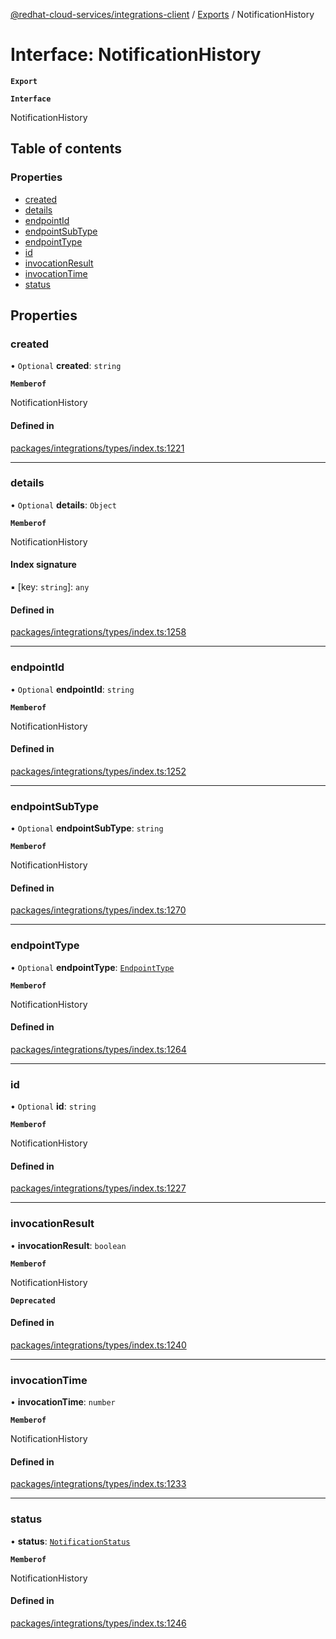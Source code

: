 [@redhat-cloud-services/integrations-client](../README.md) / [Exports](../modules.md) / NotificationHistory

# Interface: NotificationHistory

**`Export`**

**`Interface`**

NotificationHistory

## Table of contents

### Properties

- [created](NotificationHistory.md#created)
- [details](NotificationHistory.md#details)
- [endpointId](NotificationHistory.md#endpointid)
- [endpointSubType](NotificationHistory.md#endpointsubtype)
- [endpointType](NotificationHistory.md#endpointtype)
- [id](NotificationHistory.md#id)
- [invocationResult](NotificationHistory.md#invocationresult)
- [invocationTime](NotificationHistory.md#invocationtime)
- [status](NotificationHistory.md#status)

## Properties

### created

• `Optional` **created**: `string`

**`Memberof`**

NotificationHistory

#### Defined in

[packages/integrations/types/index.ts:1221](https://github.com/RedHatInsights/javascript-clients/blob/master/packages/integrations/types/index.ts#L1221)

___

### details

• `Optional` **details**: `Object`

**`Memberof`**

NotificationHistory

#### Index signature

▪ [key: `string`]: `any`

#### Defined in

[packages/integrations/types/index.ts:1258](https://github.com/RedHatInsights/javascript-clients/blob/master/packages/integrations/types/index.ts#L1258)

___

### endpointId

• `Optional` **endpointId**: `string`

**`Memberof`**

NotificationHistory

#### Defined in

[packages/integrations/types/index.ts:1252](https://github.com/RedHatInsights/javascript-clients/blob/master/packages/integrations/types/index.ts#L1252)

___

### endpointSubType

• `Optional` **endpointSubType**: `string`

**`Memberof`**

NotificationHistory

#### Defined in

[packages/integrations/types/index.ts:1270](https://github.com/RedHatInsights/javascript-clients/blob/master/packages/integrations/types/index.ts#L1270)

___

### endpointType

• `Optional` **endpointType**: [`EndpointType`](../enums/EndpointType.md)

**`Memberof`**

NotificationHistory

#### Defined in

[packages/integrations/types/index.ts:1264](https://github.com/RedHatInsights/javascript-clients/blob/master/packages/integrations/types/index.ts#L1264)

___

### id

• `Optional` **id**: `string`

**`Memberof`**

NotificationHistory

#### Defined in

[packages/integrations/types/index.ts:1227](https://github.com/RedHatInsights/javascript-clients/blob/master/packages/integrations/types/index.ts#L1227)

___

### invocationResult

• **invocationResult**: `boolean`

**`Memberof`**

NotificationHistory

**`Deprecated`**

#### Defined in

[packages/integrations/types/index.ts:1240](https://github.com/RedHatInsights/javascript-clients/blob/master/packages/integrations/types/index.ts#L1240)

___

### invocationTime

• **invocationTime**: `number`

**`Memberof`**

NotificationHistory

#### Defined in

[packages/integrations/types/index.ts:1233](https://github.com/RedHatInsights/javascript-clients/blob/master/packages/integrations/types/index.ts#L1233)

___

### status

• **status**: [`NotificationStatus`](../enums/NotificationStatus.md)

**`Memberof`**

NotificationHistory

#### Defined in

[packages/integrations/types/index.ts:1246](https://github.com/RedHatInsights/javascript-clients/blob/master/packages/integrations/types/index.ts#L1246)
